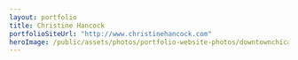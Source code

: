 ```yaml
---
layout: portfolio
title: Christine Hancock
portfolioSiteUrl: "http://www.christinehancock.com"
heroImage: /public/assets/photos/portfolio-website-photos/downtownchicagorealestate-scr.png
---
```

